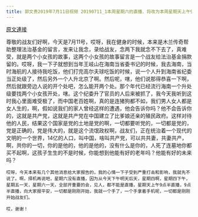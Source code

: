 ```yaml
---
title: 郭文贵2019年7月11日视频 20190711_1本周星期六的直播．将改为本周星期天上午930！一切都是刚刚开始
---
```


[原文連接](https://gnews.org/ThreadView/53478798)

尊敬的战友们好啊，今天是7月11号，哎呀，我在健身的时候，本来是木兰传奇帮助整理法治基金的留言，发来让我念，录给战友，念两下我就念不下去了，真难受，就是两个小女孩的故事，这两个小女孩的故事留言是一个战友给法治基金捐款留的。哎呀，我一下子就想到当年王岐山在海南当省委书记的时候，我去海南，当时海航的人接待我吃饭，他们打完高尔夫球吃饭的时候，说一个人升到海南省纪委当正处级了，然后另外一个人升北京了啊。然后呢，嗐，他们说那得恭喜一下啊，然后就跟旁边人说的开个处吧，怎么能开两个处。那个年代已经流行海南一个升处级要找两个小女孩开处，嗐。这个纪委升了官员的人后来被抓了，我今天我听到这时我心里面难受极了，而中国老百姓啊，真的是连猪狗都不如，我们男人女人都是女人生的，啊，假如说我们的家人曾经这样的遭遇，他会告诉你吗？他不会告诉你的，这就是共产党，这就是共产党在中国建立了比爹娘还亲的殖民政府。这样对待他的人民，结果这个国家是党的土地是党的啊，一切都要听党的，一切都是党的，党是正确的，党是伟大的，就是这个流氓政权啊，战友们，正在统治着一个现代的文明的一个世界，14亿的人口，叫中国，啥叫共产党，可以共共妻，共妻共产，啊，共你的一切，你的是他的，他的是他的，没有什么是你的，人死了连墓地你都买不起啊，这孩子生生的不是时候，你能想到他能有好的老年吗？他能有好的未来吗？

    哎呀，今天本来有几个其他消息给大家报告的，我的心情一下子受到严重打击和影响，我就先不说了。啊，择机再说吧，星期六没有直播，因为从今天下午明天后天，星期四啊，星期四下午，星期五一天，星期六一天，全部开重要的会，见人，都不能是直播，星期天上午9点半直播，9点半直播，向大家报平安，一切都是刚刚开始，我就一个手了，一个手拿着手机呢，一切都是刚刚开始战友们。

    哎，谢谢！
